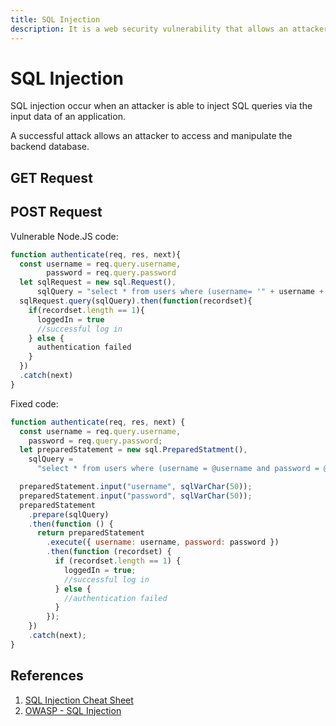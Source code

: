 ```yaml
---
title: SQL Injection
description: It is a web security vulnerability that allows an attacker to interfere with the SQL queries.
---
```


# SQL Injection

SQL injection occur when an attacker is able to inject SQL queries via the input data of an application.

A successful attack allows an attacker to access and manipulate the backend database.

## GET Request

## POST Request

Vulnerable Node.JS code:

```javascript
function authenticate(req, res, next){
  const username = req.query.username,
        password = req.query.password
  let sqlRequest = new sql.Request(),
      sqlQuery = "select * from users where (username= '" + username + "' and password ='" + password + "')"
  sqlRequest.query(sqlQuery).then(function(recordset){
    if(recordset.length == 1){
      loggedIn = true
      //successful log in
    } else {
      authentication failed
    }
  })
  .catch(next)
}
```

Fixed code:

```javascript
function authenticate(req, res, next) {
  const username = req.query.username,
    password = req.query.password;
  let preparedStatement = new sql.PreparedStatment(),
    sqlQuery =
      "select * from users where (username = @username and password = @password)";

  preparedStatement.input("username", sqlVarChar(50));
  preparedStatement.input("password", sqlVarChar(50));
  preparedStatement
    .prepare(sqlQuery)
    .then(function () {
      return preparedStatement
        .execute({ username: username, password: password })
        .then(function (recordset) {
          if (recordset.length == 1) {
            loggedIn = true;
            //successful log in
          } else {
            //authentication failed
          }
        });
    })
    .catch(next);
}
```

## References

1. [SQL Injection Cheat Sheet](https://www.netsparker.com/blog/web-security/sql-injection-cheat-sheet/)
2. [OWASP - SQL Injection](https://owasp.org/www-community/attacks/SQL_Injection)
